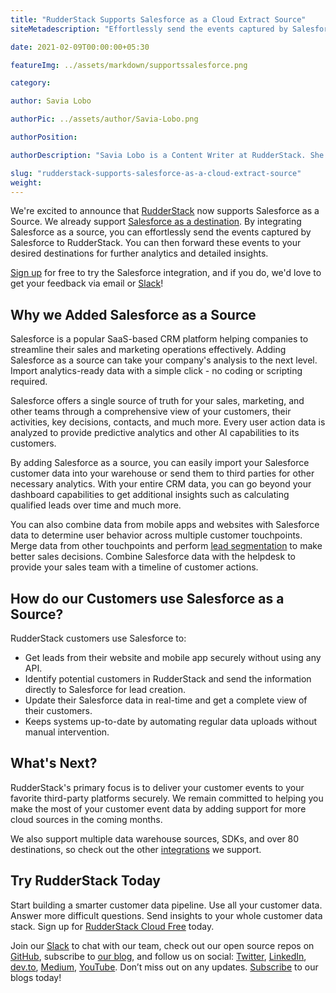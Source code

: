 ```yaml
---
title: "RudderStack Supports Salesforce as a Cloud Extract Source"
siteMetadescription: "Effortlessly send the events captured by Salesforce to RudderStack. RudderStack now supports Salesforce as a Source."

date: 2021-02-09T00:00:00+05:30

featureImg: ../assets/markdown/supportssalesforce.png

category:

author: Savia Lobo

authorPic: ../assets/author/Savia-Lobo.png

authorPosition:

authorDescription: "Savia Lobo is a Content Writer at RudderStack. She is a techie at heart and loves to stay up to date with tech happenings across the globe. If she is not writing or reading, you will find her singing and composing songs."

slug: "rudderstack-supports-salesforce-as-a-cloud-extract-source"
weight: 
---
```


We're excited to announce that [RudderStack](http://www.rudderstack.com) now supports Salesforce as a Source. We already support [Salesforce as a destination](https://rudderstack.com/integration/salesforce/). By integrating Salesforce as a source, you can effortlessly send the events captured by Salesforce to RudderStack. You can then forward these events to your desired destinations for further analytics and detailed insights.

[Sign up](https://app.rudderstack.com/signup) for free to try the Salesforce integration, and if you do, we'd love to get your feedback via email or [Slack](https://resources.rudderstack.com/join-rudderstack-slack)! 


## Why we Added Salesforce as a Source

Salesforce is a popular SaaS-based CRM platform helping companies to streamline their sales and marketing operations effectively. Adding Salesforce as a source can take your company's analysis to the next level. Import analytics-ready data with a simple click - no coding or scripting required.

Salesforce offers a single source of truth for your sales, marketing, and other teams through a comprehensive view of your customers, their activities, key decisions, contacts, and much more. Every user action data is analyzed to provide predictive analytics and other AI capabilities to its customers.

By adding Salesforce as a source, you can easily import your Salesforce customer data into your warehouse or send them to third parties for other necessary analytics. With your entire CRM data, you can go beyond your dashboard capabilities to get additional insights such as calculating qualified leads over time and much more. 

You can also combine data from mobile apps and websites with Salesforce data to determine user behavior across multiple customer touchpoints. Merge data from other touchpoints and perform [lead segmentation](https://www.salesforce.com/products/marketing-cloud/best-practices/email-audience-segmentation/) to make better sales decisions. Combine Salesforce data with the helpdesk to provide your sales team with a timeline of customer actions.   


## How do our Customers use Salesforce as a Source?

RudderStack customers use Salesforce to:



*   Get leads from their website and mobile app securely without using any API.
*   Identify potential customers in RudderStack and send the information directly to Salesforce for lead creation.
*   Update their Salesforce data in real-time and get a complete view of their customers.
*   Keeps systems up-to-date by automating regular data uploads without manual intervention. 


## What's Next?

RudderStack's primary focus is to deliver your customer events to your favorite third-party platforms securely. We remain committed to helping you make the most of your customer event data by adding support for more cloud sources in the coming months. 

We also support multiple data warehouse sources, SDKs, and over 80 destinations, so check out the other [integrations](https://rudderstack.com/integration/) we support. 

## Try RudderStack Today

Start building a smarter customer data pipeline. Use all your customer data. Answer more difficult questions. Send insights to your whole customer data stack. Sign up for [RudderStack Cloud Free](https://app.rudderlabs.com/signup?type=freetrial) today.

Join our [Slack](https://resources.rudderstack.com/join-rudderstack-slack) to chat with our team, check out our open source repos on [GitHub](https://github.com/rudderlabs), subscribe to [our blog](https://rudderstack.com/blog/), and follow us on social: [Twitter](https://twitter.com/RudderStack), [LinkedIn](https://www.linkedin.com/company/rudderlabs/), [dev.to](https://dev.to/rudderstack), [Medium](https://rudderstack.medium.com/), [YouTube](https://www.youtube.com/channel/UCgV-B77bV_-LOmKYHw8jvBw). Don’t miss out on any updates. [Subscribe](https://rudderstack.com/blog/) to our blogs today!